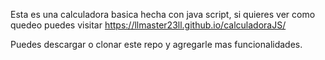Esta es una calculadora basica hecha con java script, si quieres ver como quedeo puedes visitar https://llmaster23ll.github.io/calculadoraJS/

Puedes descargar o clonar este repo y agregarle mas funcionalidades.
